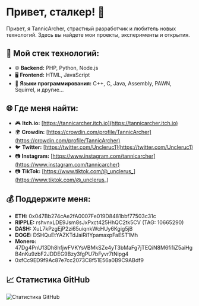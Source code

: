 # Привет, сталкер! 👋

Привет, я TannicArcher, страстный разработчик и любитель новых технологий. Здесь вы найдете мои проекты, эксперименты и открытия.

## 🔧 Мой стек технологий:

- 🌐 **Backend:** PHP, Python, Node.js
- 🖥️ **Frontend:** HTML, JavaScript
- 🚀 **Языки программирования:** C++, C, Java, Assembly, PAWN, Squirrel, и другие...

## 🌐 Где меня найти:

- 🎮 **Itch.io:** [https://tannicarcher.itch.io](https://tannicarcher.itch.io)
- 🌍 **Crowdin:** [https://crowdin.com/profile/TannicArcher](https://crowdin.com/profile/TannicArcher)
- 🐦 **Twitter:** [https://twitter.com/Uncleruc1](https://twitter.com/Uncleruc1)
- 📷 **Instagram:** [https://www.instagram.com/tannicarcher](https://www.instagram.com/tannicarcher)
- 📷 **TikTok:** [https://www.tiktok.com/@_unclerus_](https://www.tiktok.com/@_unclerus_)

## 💰 Поддержите меня:

- **ETH:** 0x047Bb274cAe2fA0007Fe019D8481bbf77503c31c
- **RIPPLE:** rshvnxLDE9Jsm8sJxPxct425HhQC2tk5CV (TAG: 10665290)
- **DASH:** XuL7kPzgEjP2zi65uiqnkWcHUy6Kgig5jB
- **DOGE:** DSHQuEtYAZKTdJaiRi1YpamaxpFaEST1Mh
- **Monero:** 47Dg4PnU13Dh8hfjwFVKYsVBMkSZe4yT3bMaFg7jTEQiN8M6fi1iZ5aiHgB4nKu9zbF2JDDEG9Bzy3fgPU7bFyvr7tNipg4
- 0xfCc9ED9f9Ac87e7cc2073C8f51E56a0B9C9ABdf9

## 📈 Статистика GitHub

![Статистика GitHub](https://github-readme-stats.vercel.app/api?username=TannicArcher&show_icons=true&count_private=true&theme=dark)
